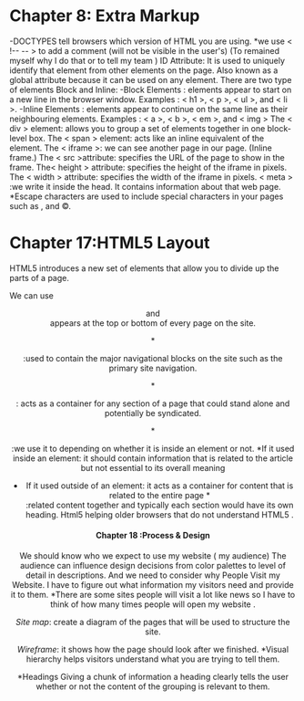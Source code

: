 
# Chapter 8: Extra Markup
-DOCTYPES tell browsers which version of HTML you are using.
*we use < !-- -- > to add a comment (will not be visible in the user's)
(To remained myself why I do that or to tell my team ) 
ID Attribute: It is used to uniquely identify that element from other elements on the page. Also known as a global attribute because it can be used on any element.
There are two type of elements Block and Inline:
-Block Elements : elements appear to start on a new line in the browser window. Examples :
< h1 >, < p >, < ul >, and < li >.
-Inline Elements : elements appear to continue on the same line as their neighbouring elements. Examples :
< a >, < b >, < em >, and < img >
The < div > element: allows you to group a set of elements together in one block-level box.
The < span > element: acts like an inline equivalent of the element. 
The < iframe >: we can see another page in our page. (Inline frame.)
The < src >attribute: specifies the URL of the page to show in the frame. 
The< height > attribute: specifies the height of the iframe in pixels. The < width > attribute: specifies the width of the iframe in pixels.
< meta > :we write it inside the head. It contains information about that web page. 
*Escape characters are used to include special characters in your pages 
such as , and ©.

# Chapter 17:HTML5 Layout  
HTML5 introduces a new set of elements that allow you to divide up the parts of a page.

We can use<header> and <footer> appears at the top or bottom of every page on the site.

*<nav> :used to contain the major navigational blocks on the site such as the primary site navigation.

*<article>: acts as a container for any section of a page that could stand alone and potentially be syndicated.

*<aside> :we use it to depending on whether it is inside an element or not.
*If it used inside an element: it should contain information that is related to the article but not essential to its overall meaning
* If it used outside of an element: it acts as a container for content that is related to the entire page
*<section> :related content together and typically each section would have its own heading.
Html5 helping older browsers that do not understand HTML5 .


# Chapter 18 :Process & Design

We should know who we expect to use my website ( my audience)
The audience can influence design decisions from color palettes to level of detail in descriptions. And we need to consider why People Visit my Website.
I have to figure out what information my visitors need and provide it to them.
*There are some sites people will visit a lot like news so I have to think of how many times people will open my website .

*Site map*: create a diagram of the pages that will be used to structure the site.

*Wireframe*: it shows how the page should look after we finished.
*Visual hierarchy helps visitors understand what you are trying to tell them.

*Headings Giving a chunk of information a heading clearly tells the user whether or not the content of the grouping is relevant to them.
